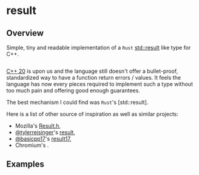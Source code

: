 # result

## Overview

Simple, tiny and readable implementation of a `Rust` [std::result](https://doc.rust-lang.org/std/result/) like type for C++.

```c++
```

[C++ 20](https://en.wikipedia.org/wiki/C%2B%2B20) is upon us and the language still doesn't offer a bullet-proof, standardized way to have a function return errors / values. It feels the language has now every pieces required to implement such a type without too much pain and offering good enough guarantees.

The best mechanism I could find was `Rust`'s [std::result].

Here is a list of other source of inspiration as well as similar projects:

- Mozilla's [Result.h](https://searchfox.org/mozilla-central/source/mfbt/Result.h),
- [@tylerreisinger](https://github.com/tylerreisinger)'s [result](https://github.com/tylerreisinger/result),
- [@basicpp17](https://github.com/basicpp17)'s [result17](https://github.com/basicpp17/result17),
- Chromium's []().


## Examples

